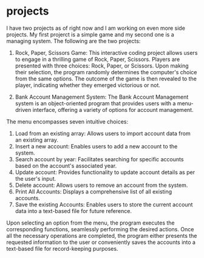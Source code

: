 # projects
I have two projects as of right now and I am working on even more side projects. My first projerct is a simple game and my second one is a managing system. The following are the two projects:

1. Rock, Paper, Scissors Game:
This interactive coding project allows users to engage in a thrilling game of Rock, Paper, Scissors. Players are presented with three choices: Rock, Paper, or Scissors.
Upon making their selection, the program randomly determines the computer's choice from the same options.
The outcome of the game is then revealed to the player, indicating whether they emerged victorious or not.

2. Bank Account Management System:
The Bank Account Management system is an object-oriented program that provides users with a menu-driven interface, offering a variety of options for account management.

  The menu encompasses seven intuitive choices:
  1. Load from an existing array: Allows users to import account data from an existing array.
  2. Insert a new account: Enables users to add a new account to the system.
  3. Search account by year: Facilitates searching for specific accounts based on the account's associated year.
  4. Update account: Provides functionality to update account details as per the user's input.
  5. Delete account: Allows users to remove an account from the system.
  6. Print All Accounts: Displays a comprehensive list of all existing accounts.
  7. Save the existing Accounts: Enables users to store the current account data into a text-based file for future reference.

  Upon selecting an option from the menu, the program executes the corresponding functions, seamlessly performing the desired actions. 
  Once all the necessary operations are completed, the program either presents the requested information to the user or conveniently saves the accounts into a text-based file for record-keeping purposes.
